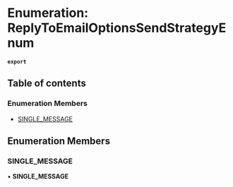 # Enumeration: ReplyToEmailOptionsSendStrategyEnum

**`export`**

## Table of contents

### Enumeration Members

- [SINGLE\_MESSAGE](ReplyToEmailOptionsSendStrategyEnum.md#single_message)

## Enumeration Members

### <a id="single_message" name="single_message"></a> SINGLE\_MESSAGE

• **SINGLE\_MESSAGE**

